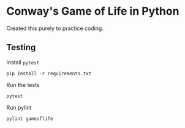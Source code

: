 # Conway's Game of Life in Python

Created this purely to practice coding.

## Testing

Install `pytest`

    pip install -r requirements.txt

Run the tests

    pytest

Run pylint

    pylint gameoflife

